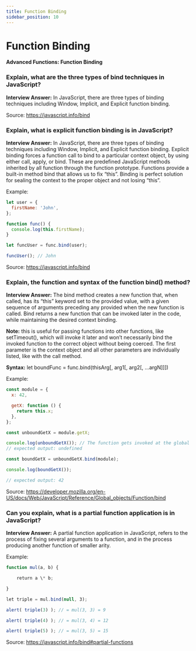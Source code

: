```yaml
---
title: Function Binding
sidebar_position: 10
---
```


# Function Binding

**Advanced Functions: Function Binding**

<head>
  <title>Function Binding - JavaScript Interview Questions & Answers</title>
  <meta charSet="utf-8" />
</head>

### Explain, what are the three types of bind techniques in JavaScript?

**Interview Answer:** In JavaScript, there are three types of binding techniques including Window, Implicit, and Explicit function binding.

Source: <https://javascript.info/bind>

### Explain, what is explicit function binding is in JavaScript?

**Interview Answer:** In JavaScript, there are three types of binding techniques including Window, Implicit, and Explicit function binding. Explicit binding forces a function call to bind to a particular context object, by using either call, apply, or bind. These are predefined JavaScript methods inherited by all function through the function prototype. Functions provide a built-in method bind that allows us to fix “this”. Binding is perfect solution for sealing the context to the proper object and not losing “this”.

Example:

```js
let user = {
  firstName: 'John',
};

function func() {
  console.log(this.firstName);
}

let funcUser = func.bind(user);

funcUser(); // John
```

Source: <https://javascript.info/bind>

### Explain, the function and syntax of the function bind() method?

**Interview Answer:** The bind method creates a new function that, when called, has its “this” keyword set to the provided value, with a given sequence of arguments preceding any provided when the new function is called. Bind returns a new function that can be invoked later in the code, while maintaining the desired context binding.

**Note:** this is useful for passing functions into other functions, like setTimeout(), which will invoke it later and won’t necessarily bind the invoked function to the correct object without being coerced. The first parameter is the context object and all other parameters are individually listed, like with the call method.

**Syntax:** let boundFunc = func.bind(thisArg[, arg1[, arg2[, ...argN]]])

Example:

```js
const module = {
  x: 42,

  getX: function () {
    return this.x;
  },
};

const unboundGetX = module.getX;

console.log(unboundGetX()); // The function gets invoked at the global scope
// expected output: undefined

const boundGetX = unboundGetX.bind(module);

console.log(boundGetX());

// expected output: 42
```

Source: <https://developer.mozilla.org/en-US/docs/Web/JavaScript/Reference/Global_objects/Function/bind>

### Can you explain, what is a partial function application is in JavaScript?

**Interview Answer:** A partial function application in JavaScript, refers to the process of fixing several arguments to a function, and in the process producing another function of smaller arity.

Example:

```js
function mul(a, b) {

    return a \* b;

}

let triple = mul.bind(null, 3);

alert( triple(3) ); // = mul(3, 3) = 9

alert( triple(4) ); // = mul(3, 4) = 12

alert( triple(5) ); // = mul(3, 5) = 15
```

Source: <https://javascript.info/bind#partial-functions>
